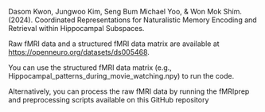 Dasom Kwon, Jungwoo Kim, Seng Bum Michael Yoo, & Won Mok Shim. (2024). Coordinated Representations for Naturalistic Memory Encoding and Retrieval within Hippocampal Subspaces.

Raw fMRI data and a structured fMRI data matrix are available at https://openneuro.org/datasets/ds005468.

You can use the structured fMRI data matrix (e.g., Hippocampal_patterns_during_movie_watching.npy) to run the code.

Alternatively, you can process the raw fMRI data by running the fMRIprep and preprocessing scripts available on this GitHub repository
